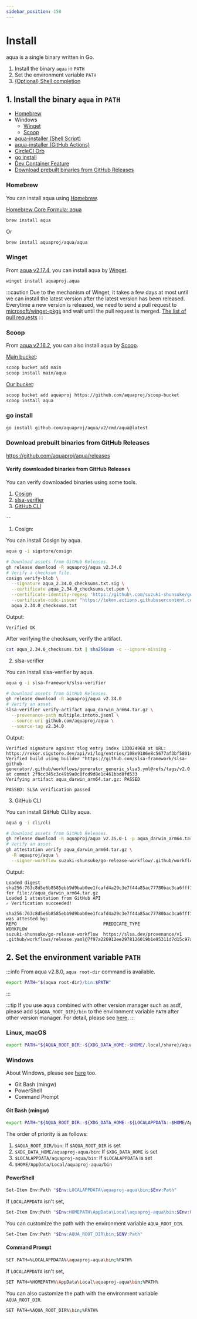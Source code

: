 ```yaml
---
sidebar_position: 150
---
```


# Install

aqua is a single binary written in Go.

1. Install the binary `aqua` in `PATH`
1. Set the environment variable `PATH`
1. [(Optional) Shell completion](/docs/reference/config/shell-completion)

## 1. Install the binary `aqua` in `PATH`

- [Homebrew](#homebrew)
- Windows
  - [Winget](#winget)
  - [Scoop](#scoop)
- [aqua-installer (Shell Script)](/docs/products/aqua-installer#shell-script)
- [aqua-installer (GitHub Actions)](/docs/products/aqua-installer#github-actions)
- [CircleCI Orb](/docs/products/circleci-orb-aqua)
- [go install](#go-install)
- [Dev Container Feature](https://github.com/aquaproj/devcontainer-features/tree/main/src/aqua-installer)
- [Download prebuilt binaries from GitHub Releases](#download-prebuilt-binaries-from-github-releases)

### Homebrew

You can install aqua using [Homebrew](https://brew.sh/).

[Homebrew Core Formula: aqua](https://formulae.brew.sh/formula/aqua)

```sh
brew install aqua
```

Or

```sh
brew install aquaproj/aqua/aqua
```

### Winget

From [aqua v2.17.4](https://github.com/aquaproj/aqua/releases/tag/v2.17.4), you can install aqua by [Winget](https://learn.microsoft.com/en-us/windows/package-manager/winget/).

```sh
winget install aquaproj.aqua
```

:::caution
Due to the mechanism of Winget, it takes a few days at most until we can install the latest version after the latest version has been released.
Everytime a new version is released, we need to send a pull request to [microsoft/winget-pkgs](https://github.com/microsoft/winget-pkgs) and wait until the pull request is merged.
[The list of pull requests](https://github.com/microsoft/winget-pkgs/pulls?q=is%3Aopen+is%3Apr+author%3Asuzuki-shunsuke+aquaproj.aqua+in%3Atitle)
:::

### Scoop

From [aqua v2.16.2](https://github.com/aquaproj/aqua/releases/tag/v2.16.2), you can also install aqua by [Scoop](https://scoop.sh/).

[Main bucket](https://github.com/ScoopInstaller/Main):

```sh
scoop bucket add main
scoop install main/aqua
```

[Our bucket](https://github.com/aquaproj/scoop-bucket):

```sh
scoop bucket add aquaproj https://github.com/aquaproj/scoop-bucket
scoop install aqua
```

### go install

```sh
go install github.com/aquaproj/aqua/v2/cmd/aqua@latest
```

### Download prebuilt binaries from GitHub Releases

https://github.com/aquaproj/aqua/releases

#### Verify downloaded binaries from GitHub Releases

You can verify downloaded binaries using some tools.

1. [Cosign](https://github.com/sigstore/cosign)
1. [slsa-verifier](https://github.com/slsa-framework/slsa-verifier)
1. [GitHub CLI](https://cli.github.com/)

--

1. Cosign:

You can install Cosign by aqua.

```sh
aqua g -i sigstore/cosign
```

```sh
# Download assets from GitHub Releases.
gh release download -R aquaproj/aqua v2.34.0
# Verify a checksum file.
cosign verify-blob \
  --signature aqua_2.34.0_checksums.txt.sig \
  --certificate aqua_2.34.0_checksums.txt.pem \
  --certificate-identity-regexp 'https://github\.com/suzuki-shunsuke/go-release-workflow/\.github/workflows/release\.yaml@.*' \
  --certificate-oidc-issuer "https://token.actions.githubusercontent.com" \
  aqua_2.34.0_checksums.txt
```

Output:

```
Verified OK
```

After verifying the checksum, verify the artifact.

```sh
cat aqua_2.34.0_checksums.txt | sha256sum -c --ignore-missing -
```

2. slsa-verifier

You can install slsa-verifier by aqua.

```sh
aqua g -i slsa-framework/slsa-verifier
```

```sh
# Download assets from GitHub Releases.
gh release download -R aquaproj/aqua v2.34.0
# Verify an asset.
slsa-verifier verify-artifact aqua_darwin_arm64.tar.gz \
  --provenance-path multiple.intoto.jsonl \
  --source-uri github.com/aquaproj/aqua \
  --source-tag v2.34.0
```

Output:

```
Verified signature against tlog entry index 133024968 at URL: https://rekor.sigstore.dev/api/v1/log/entries/108e9186e8c5677af3bf58014b72ab1571f566855d27109b70403a96394003283d540765fc0e2c20
Verified build using builder "https://github.com/slsa-framework/slsa-github-generator/.github/workflows/generator_generic_slsa3.yml@refs/tags/v2.0.0" at commit 2f9cc345c3c49b9a0c8fcd9d8e1c461bbd8fd533
Verifying artifact aqua_darwin_arm64.tar.gz: PASSED

PASSED: SLSA verification passed
```

3. GitHub CLI

You can install GitHub CLI by aqua.

```sh
aqua g -i cli/cli
```

```sh
# Download assets from GitHub Releases.
gh release download -R aquaproj/aqua v2.35.0-1 -p aqua_darwin_arm64.tar.gz
# Verify an asset.
gh attestation verify aqua_darwin_arm64.tar.gz \
  -R aquaproj/aqua \
  --signer-workflow suzuki-shunsuke/go-release-workflow/.github/workflows/release.yaml
```

Output:

```
Loaded digest sha256:763c8d5e6b8585ebb9d9bab0ee1fcafd4a29c3e7f44a85ac77780bac3ca6fff1 for file://aqua_darwin_arm64.tar.gz
Loaded 1 attestation from GitHub API
✓ Verification succeeded!

sha256:763c8d5e6b8585ebb9d9bab0ee1fcafd4a29c3e7f44a85ac77780bac3ca6fff1 was attested by:
REPO                                 PREDICATE_TYPE                  WORKFLOW                                                               
suzuki-shunsuke/go-release-workflow  https://slsa.dev/provenance/v1  .github/workflows/release.yaml@7f97a226912ee2978126019b1e95311d7d15c97a
```

## 2. Set the environment variable `PATH`

:::info
From aqua v2.8.0, `aqua root-dir` command is available.

```bash
export PATH="$(aqua root-dir)/bin:$PATH"
```
:::

:::tip
If you use aqua combined with other version manager such as asdf,
please add `${AQUA_ROOT_DIR}/bin` to the environment variable `PATH` after other version manager.
For detail, please see [here](/docs/reference/use-aqua-with-other-tools).
:::

### Linux, macOS

```sh
export PATH="${AQUA_ROOT_DIR:-${XDG_DATA_HOME:-$HOME/.local/share}/aquaproj-aqua}/bin:$PATH"
```

### Windows

About Windows, please see [here](/docs/reference/windows-support) too.

- Git Bash (mingw)
- PowerShell
- Command Prompt

#### Git Bash (mingw)

```sh
export PATH="${AQUA_ROOT_DIR:-${XDG_DATA_HOME:-${LOCALAPPDATA:-$HOME/AppData/Local}}/aquaproj-aqua}/bin:$PATH"
```

The order of priority is as follows:

1. `$AQUA_ROOT_DIR/bin`: If `$AQUA_ROOT_DIR` is set
1. `$XDG_DATA_HOME/aquaproj-aqua/bin`: If `$XDG_DATA_HOME` is set
1. `$LOCALAPPDATA/aquaproj-aqua/bin`: If `$LOCALAPPDATA` is set
1. `$HOME/AppData/Local/aquaproj-aqua/bin`

#### PowerShell

```sh
Set-Item Env:Path "$Env:LOCALAPPDATA\aquaproj-aqua\bin;$Env:Path"
```

If `LOCALAPPDATA` isn't set,

```sh
Set-Item Env:Path "$Env:HOMEPATH\AppData\Local\aquaproj-aqua\bin;$Env:Path"
```

You can customize the path with the environment variable `AQUA_ROOT_DIR`.

```sh
Set-Item Env:Path "$Env:AQUA_ROOT_DIR\bin;$ENV:Path"
```

#### Command Prompt

```sh
SET PATH=%LOCALAPPDATA%\aquaproj-aqua\bin;%PATH%
```

If `LOCALAPPDATA` isn't set,

```sh
SET PATH=%HOMEPATH%\AppData\Local\aquaproj-aqua\bin;%PATH%
```

You can also customize the path with the environment variable `AQUA_ROOT_DIR`.

```sh
SET PATH=%AQUA_ROOT_DIR%\bin;%PATH%
```
